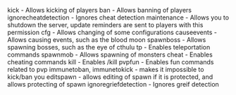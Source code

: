 kick - Allows kicking of players
ban - Allows banning of players
ignorecheatdetection - Ignores cheat detection
maintenance - Allows you to shutdown the server, update reminders are sent to players with this permission
cfg - Allows changing of some configurations
causeevents - Allows causing events, such as the blood moon
spawnboss - Allows spawning bosses, such as the eye of cthulu
tp - Enables teleportation commands
spawnmob - Allows spawning of monsters
cheat - Enables cheating commands
kill - Enables /kill
pvpfun - Enables fun commands related to pvp
immunetoban, immunetokick - makes it impossible to kick/ban you
editspawn - allows editing of spawn if it is protected, and allows protecting of spawn
ignoregriefdetection - Ignores greif detection